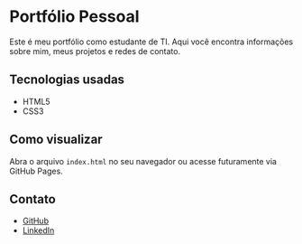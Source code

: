 # Portfólio Pessoal

Este é meu portfólio como estudante de TI. Aqui você encontra informações sobre mim, meus projetos e redes de contato.

## Tecnologias usadas
- HTML5
- CSS3

## Como visualizar
Abra o arquivo `index.html` no seu navegador ou acesse futuramente via GitHub Pages.

## Contato
- [GitHub](https://github.com/SEU_USUARIO)
- [LinkedIn](https://linkedin.com/in/SEU_LINKEDIN)
